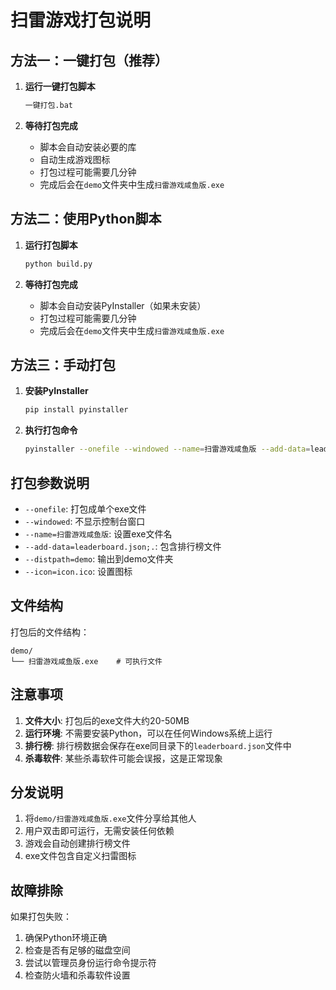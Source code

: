 # 扫雷游戏打包说明

## 方法一：一键打包（推荐）

1. **运行一键打包脚本**
   ```bash
   一键打包.bat
   ```

2. **等待打包完成**
   - 脚本会自动安装必要的库
   - 自动生成游戏图标
   - 打包过程可能需要几分钟
   - 完成后会在`demo`文件夹中生成`扫雷游戏咸鱼版.exe`

## 方法二：使用Python脚本

1. **运行打包脚本**
   ```bash
   python build.py
   ```

2. **等待打包完成**
   - 脚本会自动安装PyInstaller（如果未安装）
   - 打包过程可能需要几分钟
   - 完成后会在`demo`文件夹中生成`扫雷游戏咸鱼版.exe`

## 方法三：手动打包

1. **安装PyInstaller**
   ```bash
   pip install pyinstaller
   ```

2. **执行打包命令**
   ```bash
   pyinstaller --onefile --windowed --name=扫雷游戏咸鱼版 --add-data=leaderboard.json;. --distpath=demo --icon=icon.ico minesweeper.py
   ```

## 打包参数说明

- `--onefile`: 打包成单个exe文件
- `--windowed`: 不显示控制台窗口
- `--name=扫雷游戏咸鱼版`: 设置exe文件名
- `--add-data=leaderboard.json;.`: 包含排行榜文件
- `--distpath=demo`: 输出到demo文件夹
- `--icon=icon.ico`: 设置图标

## 文件结构

打包后的文件结构：
```
demo/
└── 扫雷游戏咸鱼版.exe    # 可执行文件
```

## 注意事项

1. **文件大小**: 打包后的exe文件大约20-50MB
2. **运行环境**: 不需要安装Python，可以在任何Windows系统上运行
3. **排行榜**: 排行榜数据会保存在exe同目录下的`leaderboard.json`文件中
4. **杀毒软件**: 某些杀毒软件可能会误报，这是正常现象

## 分发说明

1. 将`demo/扫雷游戏咸鱼版.exe`文件分享给其他人
2. 用户双击即可运行，无需安装任何依赖
3. 游戏会自动创建排行榜文件
4. exe文件包含自定义扫雷图标

## 故障排除

如果打包失败：
1. 确保Python环境正确
2. 检查是否有足够的磁盘空间
3. 尝试以管理员身份运行命令提示符
4. 检查防火墙和杀毒软件设置
